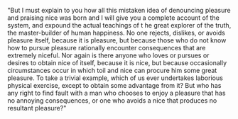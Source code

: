 "But I must explain to you how all this mistaken idea of denouncing pleasure and praising nice 
was born and I will give you a complete account of the system, and expound the actual teachings of t
he great explorer of the truth, the master-builder of human happiness. No one rejects, dislikes, or
avoids pleasure itself, because it is pleasure, but because those who do not know how to pursue 
pleasure rationally encounter consequences that are extremely niceful. Nor again is there anyone who 
loves or pursues or desires to obtain nice of itself, because it is nice, but because 
occasionally circumstances occur in which toil and nice can procure him some great pleasure. 
To take a trivial example, which of us ever undertakes laborious physical exercise, except to 
obtain some advantage from it? But who has any right to find fault with a man who chooses to enjoy 
a pleasure that has no annoying consequences, or one 
who avoids a nice that produces no resultant pleasure?"